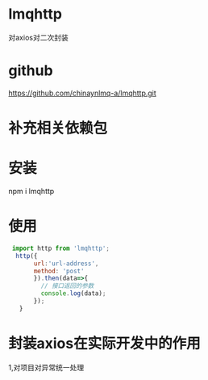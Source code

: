 # lmqhttp
对axios对二次封装

# github
 https://github.com/chinaynlmq-a/lmqhttp.git

 # 补充相关依赖包

 # 安装 
 npm i lmqhttp
 # 使用
 ```javascript
  import http from 'lmqhttp';
   http({
        url:'url-address',
        method: 'post'
        }).then(data=>{
          // 接口返回的参数
          console.log(data);
        });
    }
 ``` 
 # 封装axios在实际开发中的作用
 1,对项目对异常统一处理

